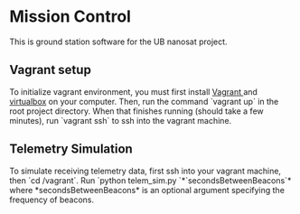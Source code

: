 <h1>Mission Control</h1>
This is ground station software for the UB nanosat project.
<h2>Vagrant setup</h2>
To initialize vagrant environment, you must first install <a href="http://www.vagrantup.com/downloads.html">Vagrant
</a> and <a href="https://www.virtualbox.org/wiki/Downloads">virtualbox</a> on your computer. Then, run the command 
`vagrant up` in the root project directory. When that finishes running (should take a few minutes), run `vagrant ssh` 
to ssh into the vagrant machine.
<h2>Telemetry Simulation</h2>
To simulate receiving telemetry data, first ssh into your vagrant machine, then `cd /vagrant`. Run
`python telem_sim.py `*`secondsBetweenBeacons`* where *secondsBetweenBeacons* is an optional argument specifying
the frequency of beacons.
